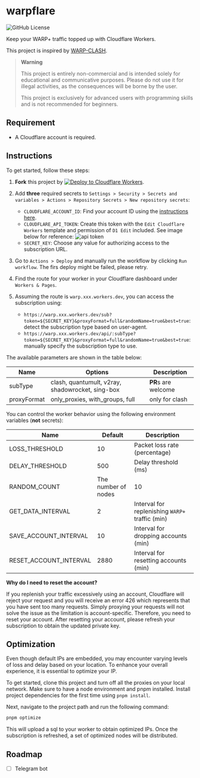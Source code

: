 # warpflare

![GitHub License](https://img.shields.io/github/license/yuchanns/warpflare)

Keep your WARP+ traffic topped up with Cloudflare Workers.

This project is inspired by [WARP-CLASH](https://github.com/vvbbnn00/WARP-Clash-API).

> **Warning**
>
> This project is entirely non-commercial and is intended solely for educational
> and communicative purposes. Please do not use it for illegal activities, as
> the consequences will be borne by the user.
>
> This project is exclusively for advanced users with programming skills and is not recommended for beginners.

## Requirement
- A Cloudflare account is required.

## Instructions
To get started, follow these steps:

1. **Fork** this project by [![Deploy to Cloudflare Workers](https://deploy.workers.cloudflare.com/button)](https://deploy.workers.cloudflare.com/?url=https://github.com/Jeremy-Chi/warpflare).
2. Add **three** required secrets to `Settings > Security > Secrets and variables > Actions > Repository Secrets > New repository secrets`:
    - `CLOUDFLARE_ACCOUNT_ID`: Find your account ID using the [instructions here](https://developers.cloudflare.com/fundamentals/setup/find-account-and-zone-ids/).
    - `CLOUDFLARE_API_TOKEN`: Create this token with the `Edit Cloudflare Workers` template and permission of `D1 Edit` included. See image below for reference:
        ![api token](https://github.com/yuchanns/warpflare/assets/25029451/89da63d6-6db4-4320-8d63-46b8fd11fe8d)
    - `SECRET_KEY`: Choose any value for authorizing access to the subscription URL.

3. Go to `Actions > Deploy` and manually run the workflow by clicking `Run workflow`. The firs deploy might be failed, please retry.
4. Find the route for your worker in your Cloudflare dashboard under `Workers & Pages`.
5. Assuming the route is `warp.xxx.workers.dev`, you can access the subscription using:
    - `https://warp.xxx.workers.dev/sub?token=${SECRET_KEY}&proxyFormat=full&randomName=true&best=true`: detect the subscription type based on user-agent.
    - `https://warp.xxx.workers.dev/api/:subType?token=${SECRET_KEY}&proxyFormat=full&randomName=true&best=true`: manually specify the subscription type to use.

The available parameters are shown in the table below:

|Name|Options|Description|
|---|---|---|
|subType|clash, quantumult, v2ray, shadowrocket, sing-box|**PR**s are welcome|
|proxyFormat|only_proxies, with_groups, full|only for clash|

You can control the worker behavior using the following environment variables (**not** secrets):

|Name|Default|Description|
|---|---|---|
|LOSS_THRESHOLD|10|Packet loss rate (percentage)|
|DELAY_THRESHOLD|500|Delay threshold (ms)|
|RANDOM_COUNT|The number of nodes|10|
|GET_DATA_INTERVAL|2|Interval for replenishing `WARP+` traffic (min)|
|SAVE_ACCOUNT_INTERVAL|10|Interval for dropping accounts (min)|
|RESET_ACCOUNT_INTERVAL|2880|Interval for resetting accounts (min)|

**Why do I need to reset the account?**

If you replenish your traffic excessively using an account, Cloudflare will reject your request and
you will receive an error 426 which represents that you have sent too many requests.
Simply proxying your requests will not solve the issue as the limitation is account-specific.
Therefore, you need to reset your account.
After resetting your account, please refresh your subscription to obtain the updated private key.

## Optimization

Even though default IPs are embedded, you may encounter varying levels of loss and delay based on your location. To enhance your overall experience, it is essential to optimize your IP.

To get started, clone this project and turn off all the proxies on your local network. Make sure to have a node environment and pnpm installed. Install project dependencies for the first time using `pnpm install`.

Next, navigate to the project path and run the following command:

```bash
pnpm optimize
```

This will upload a sql to your worker to obtain optimized IPs. Once the subscription is refreshed, a set of optimized nodes will be distributed.

## Roadmap

- [ ] Telegram bot

